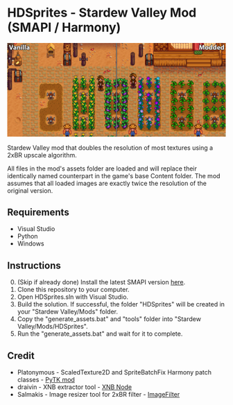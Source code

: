# HDSprites - Stardew Valley Mod (SMAPI / Harmony)

![Comparison Image](HDSprites_Comparison.png)

Stardew Valley mod that doubles the resolution of most textures using a 2xBR upscale algorithm.

All files in the mod's assets folder are loaded and will replace their identically named counterpart in the game's base Content folder. The mod assumes that all loaded images are exactly twice the resolution of the original version.

## Requirements
* Visual Studio
* Python
* Windows

## Instructions
0. (Skip if already done) Install the latest SMAPI version [here](https://smapi.io/). 
1. Clone this repository to your computer.
2. Open HDSprites.sln with Visual Studio.
3. Build the solution. If successful, the folder "HDSprites" will be created in your "Stardew Valley/Mods" folder.
4. Copy the "generate_assets.bat" and "tools" folder into "Stardew Valley/Mods/HDSprites".
5. Run the "generate_assets.bat" and wait for it to complete.

## Credit
* Platonymous - ScaledTexture2D and SpriteBatchFix Harmony patch classes - [PyTK mod](https://github.com/Platonymous/Stardew-Valley-Mods/blob/master/PyTK)
* draivin - XNB extractor tool - [XNB Node](https://github.com/draivin/XNBNode)
* Salmakis - Image resizer tool for 2xBR filter - [ImageFilter](https://github.com/Salmakis/ImageFilterCollection)
